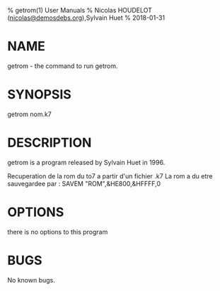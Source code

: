 % getrom(1)  User Manuals
% Nicolas HOUDELOT (nicolas@demosdebs.org),Sylvain Huet
% 2018-01-31

# NAME
getrom - the command to run getrom.

# SYNOPSIS
getrom nom.k7

# DESCRIPTION
getrom is a program released by Sylvain Huet in 1996.

Recuperation de la rom du to7 a partir d'un fichier .k7
La rom a du etre sauvegardee par : SAVEM "ROM",&HE800,&HFFFF,0

# OPTIONS
there is no options to this program

# BUGS
No known bugs.
